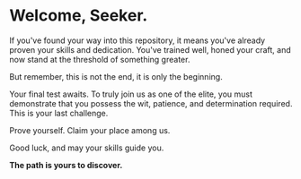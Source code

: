 # Welcome, Seeker.

If you've found your way into this repository, it means you've already proven your skills and dedication. You've trained well, honed your craft, and now stand at the threshold of something greater. 

But remember, this is not the end, it is only the beginning. 

Your final test awaits. To truly join us as one of the elite, you must demonstrate that you possess the wit, patience, and determination required. This is your last challenge.

Prove yourself. Claim your place among us.

Good luck, and may your skills guide you.

**The path is yours to discover.**

